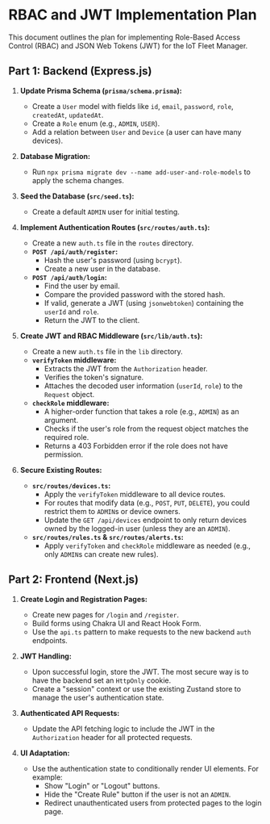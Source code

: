 # RBAC and JWT Implementation Plan

This document outlines the plan for implementing Role-Based Access Control (RBAC) and JSON Web Tokens (JWT) for the IoT Fleet Manager.

## Part 1: Backend (Express.js)

1.  **Update Prisma Schema (`prisma/schema.prisma`):**
    *   Create a `User` model with fields like `id`, `email`, `password`, `role`, `createdAt`, `updatedAt`.
    *   Create a `Role` enum (e.g., `ADMIN`, `USER`).
    *   Add a relation between `User` and `Device` (a user can have many devices).

2.  **Database Migration:**
    *   Run `npx prisma migrate dev --name add-user-and-role-models` to apply the schema changes.

3.  **Seed the Database (`src/seed.ts`):**
    *   Create a default `ADMIN` user for initial testing.

4.  **Implement Authentication Routes (`src/routes/auth.ts`):**
    *   Create a new `auth.ts` file in the `routes` directory.
    *   **`POST /api/auth/register`:**
        *   Hash the user's password (using `bcrypt`).
        *   Create a new user in the database.
    *   **`POST /api/auth/login`:**
        *   Find the user by email.
        *   Compare the provided password with the stored hash.
        *   If valid, generate a JWT (using `jsonwebtoken`) containing the `userId` and `role`.
        *   Return the JWT to the client.

5.  **Create JWT and RBAC Middleware (`src/lib/auth.ts`):**
    *   Create a new `auth.ts` file in the `lib` directory.
    *   **`verifyToken` middleware:**
        *   Extracts the JWT from the `Authorization` header.
        *   Verifies the token's signature.
        *   Attaches the decoded user information (`userId`, `role`) to the `Request` object.
    *   **`checkRole` middleware:**
        *   A higher-order function that takes a role (e.g., `ADMIN`) as an argument.
        *   Checks if the user's role from the request object matches the required role.
        *   Returns a 403 Forbidden error if the role does not have permission.

6.  **Secure Existing Routes:**
    *   **`src/routes/devices.ts`:**
        *   Apply the `verifyToken` middleware to all device routes.
        *   For routes that modify data (e.g., `POST`, `PUT`, `DELETE`), you could restrict them to `ADMIN`s or device owners.
        *   Update the `GET /api/devices` endpoint to only return devices owned by the logged-in user (unless they are an `ADMIN`).
    *   **`src/routes/rules.ts` & `src/routes/alerts.ts`:**
        *   Apply `verifyToken` and `checkRole` middleware as needed (e.g., only `ADMIN`s can create new rules).

## Part 2: Frontend (Next.js)

1.  **Create Login and Registration Pages:**
    *   Create new pages for `/login` and `/register`.
    *   Build forms using Chakra UI and React Hook Form.
    *   Use the `api.ts` pattern to make requests to the new backend `auth` endpoints.

2.  **JWT Handling:**
    *   Upon successful login, store the JWT. The most secure way is to have the backend set an `HttpOnly` cookie.
    *   Create a "session" context or use the existing Zustand store to manage the user's authentication state.

3.  **Authenticated API Requests:**
    *   Update the API fetching logic to include the JWT in the `Authorization` header for all protected requests.

4.  **UI Adaptation:**
    *   Use the authentication state to conditionally render UI elements. For example:
        *   Show "Login" or "Logout" buttons.
        *   Hide the "Create Rule" button if the user is not an `ADMIN`.
        *   Redirect unauthenticated users from protected pages to the login page.
